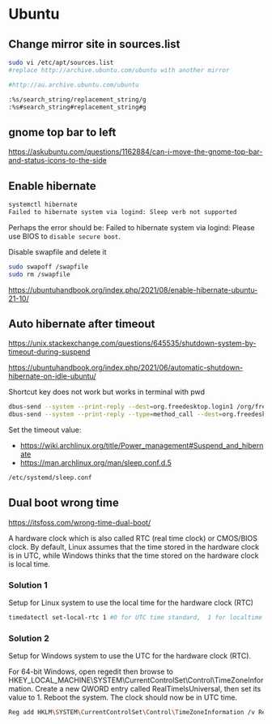 # Ubuntu

## Change mirror site in sources.list
```sh
sudo vi /etc/apt/sources.list
#replace http://archive.ubuntu.com/ubuntu with another mirror

#http://au.archive.ubuntu.com/ubuntu

:%s/search_string/replacement_string/g
:%s#search_string#replacement_string#g
```

## gnome top bar to left
https://askubuntu.com/questions/1162884/can-i-move-the-gnome-top-bar-and-status-icons-to-the-side


## Enable hibernate
```sh
systemctl hibernate
Failed to hibernate system via logind: Sleep verb not supported
```
Perhaps the error should be: Failed to hibernate system via logind: Please use BIOS to `disable secure boot`.

Disable swapfile and delete it
```sh
sudo swapoff /swapfile
sudo rm /swapfile
```
https://ubuntuhandbook.org/index.php/2021/08/enable-hibernate-ubuntu-21-10/

## Auto hibernate after timeout
https://unix.stackexchange.com/questions/645535/shutdown-system-by-timeout-during-suspend

https://ubuntuhandbook.org/index.php/2021/06/automatic-shutdown-hibernate-on-idle-ubuntu/

Shortcut key does not work but works in terminal with pwd
```sh
dbus-send --system --print-reply --dest=org.freedesktop.login1 /org/freedesktop/login1 org.freedesktop.login1.Manager.Hibernate boolean:true
dbus-send --system --print-reply --type=method_call --dest=org.freedesktop.login1 /org/freedesktop/login1 org.freedesktop.login1.Manager.Hibernate boolean:true
```

Set the timeout value:
- https://wiki.archlinux.org/title/Power_management#Suspend_and_hibernate
- https://man.archlinux.org/man/sleep.conf.d.5
```sh
/etc/systemd/sleep.conf
```

## Dual boot wrong time
https://itsfoss.com/wrong-time-dual-boot/

A hardware clock which is also called RTC (real time clock) or CMOS/BIOS clock. By default, Linux assumes that the time stored in the hardware clock is in UTC, while Windows thinks that the time stored on the hardware clock is local time.

### Solution 1
Setup for Linux system to use the local time for the hardware clock (RTC)
```sh
timedatectl set-local-rtc 1 #0 for UTC time standard,  1 for localtime time standard
```

### Solution 2
Setup for Windows system to use the UTC for the hardware clock (RTC).

For 64-bit Windows, open regedit then browse to HKEY_LOCAL_MACHINE\SYSTEM\CurrentControlSet\Control\TimeZoneInformation.
Create a new QWORD entry called RealTimeIsUniversal, then set its value to 1.
Reboot the system. The clock should now be in UTC time.
```sh
Reg add HKLM\SYSTEM\CurrentControlSet\Control\TimeZoneInformation /v RealTimeIsUniversal /t REG_QWORD /d 1
```
